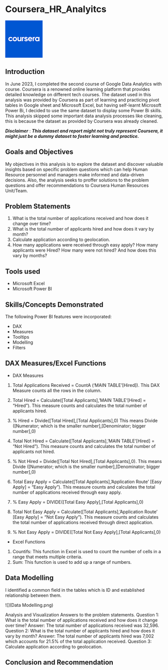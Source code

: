 # Coursera_HR_Analyitcs

![](download.png)

## Introduction 
In June 2023, I completed the second course of Google Data Analytics with course. Coursera is a renowned online learning platform that provides detailed knowledge on different tech courses.
The dataset used in this analysis was provided by Coursera as part of learning and practicing pivot tables in Google sheet and Microsoft Excel, but having self-learnt Microsoft Power Bi, I decided to use the same dataset to display some Power Bi skills.
This analysis skipped some important data analysis processes like cleaning, this is because the dataset as provided by Coursera was already cleaned.

**_Disclaimer_** : **_This dataset and report might not truly represent Coursera, it might just be a dummy dataset to foster learning and practice._**

## Goals and Objectives 
My objectives in this analysis is to explore the dataset and discover valuable insights based on specific problem questions which can help Human Resource personnel and managers make informed and data-driven decisions. 
Also, the analysis seeks to proffer solutions to the problem questions and offer recommendations to Coursera Human Resources Unit/Team.
## Problem Statements
1. What is the total number of applications received and how does it change over time?
2. What is the total number of applicants hired and how does it vary by month?
3. Calculate application according to geolocation.
4. How many applications were received through easy apply? How many applicants were Hired? How many were not hired? And how does this vary by months?
## Tools used
- Microsoft Excel
- Microsoft Power BI
  
## Skills/Concepts Demonstrated
The following Power BI features were incorporated:
- DAX
- Measures
- Tooltips
- Modelling
- Filters
  
## DAX Measures/Excel Functions
- DAX Measures
1.	Total Applications Received = CountA (‘MAIN TABLE’[Hired]). 
This DAX Measure counts all the rows in the column.

2.	Total Hired = Calculate([Total Applicants],’MAIN TABLE’[Hired] = “Hired”). 
This measure counts and calculates the total number of applicants hired.

3.	% Hired = Divide([Total Hired],[Total Applicants],0)
This means Divide ([Numerator; which is the smaller number],[Denominator; bigger number],0)

4.	Total Not Hired = Calculate([Total Applicants],’MAIN TABLE’[Hired] =  “Not Hired”). 
	This measure counts and calculates the total number of applicants not hired.

5.	% Not Hired = Divide([Total Not Hired],[Total Applicants],0). 
This means Divide ([Numerator; which is the smaller number],[Denominator; bigger number],0)

6. Total Easy Apply = Calculate([Total Applicants],’Application Route’ [Easy Apply] =  “Easy Apply”). 
This measure counts and calculates the total number of applications received through easy apply.

7.	% Easy Apply = DIVIDE([Total Easy Apply],[Total Applicants],0)
	
8.	Total Not Easy Apply = Calculate([Total Applicants],’Application Route’ [Easy Apply] =  “Not Easy Apply”). 
This measure counts and calculates the total number of applications received through direct application.

9.	% Not Easy Apply = DIVIDE([Total Not Easy Apply],[Total Applicants],0)

- Excel Functions
1.	Countifs: This function in Excel is used to count the number of cells in a range that meets multiple criteria.
2.	Sum: This function is used to add up a range of numbers.
   
## Data Modelling
I identified a common field in the tables which is ID and established relationship between them.

![](Data Modelling.png)

Analysis and Visualization
Answers to the problem statements.
Question 1: What is the total number of applications received and how does it change over time?
Answer: The total number of applications received was 32,596. 
Question 2: What is the total number of applicants hired and how does it vary by month?
Answer: The total number of applicants hired was 7,002 which accounts for 21.5% of the total application received.
Question 3: Calculate application according to geolocation.

## Conclusion and Recommendation





